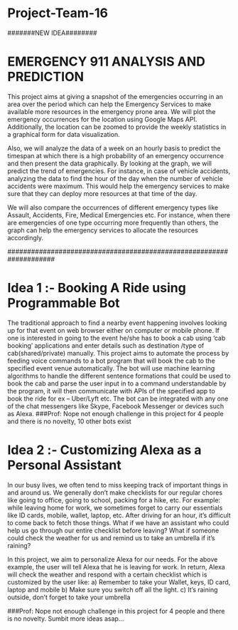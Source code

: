# Project-Team-16 

#######NEW IDEA########
# EMERGENCY 911 ANALYSIS AND PREDICTION
 
This project aims at giving a snapshot of the emergencies occurring in an area over the period which can help the Emergency Services to make available more resources in the emergency prone area. We will plot the emergency occurrences for the location using Google Maps API. Additionally, the location can be zoomed to provide the weekly statistics in a graphical form for data visualization.
 
Also, we will analyze the data of a week on an hourly basis to predict the timespan at which there is a high probability of an emergency occurrence and then present the data graphically. By looking at the graph, we will predict the trend of emergencies. For instance, in case of vehicle accidents, analyzing the data to find the hour of the day when the number of vehicle accidents were maximum. This would help the emergency services to make sure that they can deploy more resources at that time of the day.

We will also compare the occurrences of different emergency types like Assault, Accidents, Fire, Medical Emergencies etc. For instance, when there are emergencies of one type occurring more frequently than others, the graph can help the emergency services to allocate the resources accordingly.





####################################################################
# Idea 1 :- Booking A Ride using Programmable Bot
The traditional approach to find a nearby event happening involves looking up for that event on web browser either on computer or mobile phone. If one is interested in going to the event he/she has to book a cab using ‘cab booking’ applications and enter details such as destination /type of cab(shared/private) manually. This project aims to automate the process by feeding voice commands to a bot program that will book the cab to the specified event venue automatically. The bot will use machine learning algorithms to handle the different sentence formations that could be used to book the cab and parse the user input in to a command understandable by the program, it will then communicate with APIs of the specified app to book the ride for ex – Uber/Lyft etc. The bot can be integrated with any one of the chat messengers like Skype, Facebook Messenger or devices such as Alexa.
###Prof: Nope not enough challenge in this project for 4 people and there is no novelty, 10 other bots exist
# Idea 2 :- Customizing Alexa as a Personal Assistant

In our busy lives, we often tend to miss keeping track of important things in and around us. We generally don’t make checklists for our regular chores like going to office, going to school, packing for a hike, etc. For example: while leaving home for work, we sometimes forget to carry our essentials like ID cards, mobile, wallet, laptop, etc. After driving for an hour, it’s difficult to come back to fetch those things. What if we have an assistant who could help us go through our entire checklist before leaving? What if someone could check the weather for us and remind us to take an umbrella if it’s raining?

In this project, we aim to personalize Alexa for our needs. For the above example, the user will tell Alexa that he is leaving for work. In return, Alexa will check the weather and  respond with a certain checklist which is customized by the user like:
a)	Remember to take your Wallet, keys, ID card, laptop and mobile
b)	Make sure you switch off all the light.
c)	It’s raining outside, don’t forget to take your umbrella

###Prof: Nope not enough challenge in this project for 4 people and there is no novelty. Sumbit more ideas asap...
